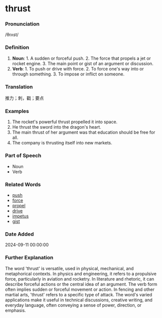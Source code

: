 # thrust
### Pronunciation
/θrʌst/
### Definition
1. **Noun**: 1. A sudden or forceful push. 2. The force that propels a jet or rocket engine. 3. The main point or gist of an argument or discussion.
2. **Verb**: 1. To push or drive with force. 2. To force one's way into or through something. 3. To impose or inflict on someone.
### Translation
推力；刺，戳；要点
### Examples
1. The rocket's powerful thrust propelled it into space.
2. He thrust the sword into the dragon's heart.
3. The main thrust of her argument was that education should be free for all.
4. The company is thrusting itself into new markets.
### Part of Speech
- Noun
- Verb
### Related Words
- [push](push.md)
- [force](force.md)
- [propel](propel.md)
- [drive](drive.md)
- [impetus](impetus.md)
- [gist](gist.md)
### Date Added
2024-09-11 00:00:00

### Further Explanation
The word 'thrust' is versatile, used in physical, mechanical, and metaphorical contexts. In physics and engineering, it refers to a propulsive force, particularly in aviation and rocketry. In literature and rhetoric, it can describe forceful actions or the central idea of an argument. The verb form often implies sudden or forceful movement or action. In fencing and other martial arts, 'thrust' refers to a specific type of attack. The word's varied applications make it useful in technical discussions, creative writing, and everyday language, often conveying a sense of power, direction, or emphasis.